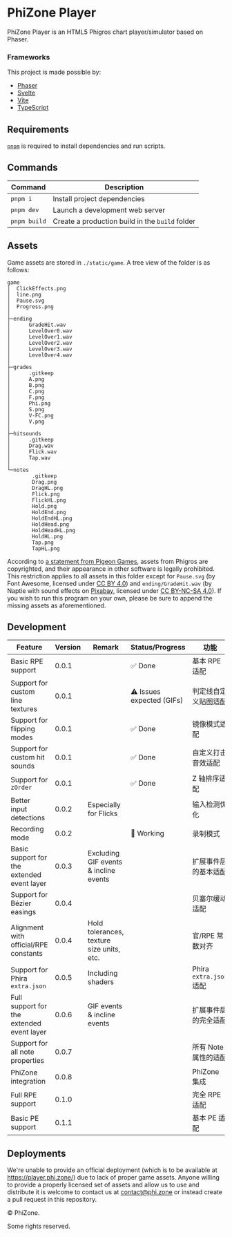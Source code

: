 # PhiZone Player

PhiZone Player is an HTML5 Phigros chart player/simulator based on Phaser.

### Frameworks

This project is made possible by:

- [Phaser](https://github.com/phaserjs/phaser)
- [Svelte](https://github.com/sveltejs/kit)
- [Vite](https://github.com/vitejs/vite)
- [TypeScript](https://github.com/microsoft/TypeScript)

## Requirements

[`pnpm`](https://pnpm.io) is required to install dependencies and run scripts.

## Commands

| Command      | Description                                     |
| ------------ | ----------------------------------------------- |
| `pnpm i`     | Install project dependencies                    |
| `pnpm dev`   | Launch a development web server                 |
| `pnpm build` | Create a production build in the `build` folder |

## Assets

Game assets are stored in `./static/game`. A tree view of the folder is as follows:

```
game
│  ClickEffects.png
│  line.png
│  Pause.svg
│  Progress.png
│
├─ending
│      GradeHit.wav
│      LevelOver0.wav
│      LevelOver1.wav
│      LevelOver2.wav
│      LevelOver3.wav
│      LevelOver4.wav
│
├─grades
│      .gitkeep
│      A.png
│      B.png
│      C.png
│      F.png
│      Phi.png
│      S.png
│      V-FC.png
│      V.png
│
├─hitsounds
│      .gitkeep
│      Drag.wav
│      Flick.wav
│      Tap.wav
│
└─notes
        .gitkeep
        Drag.png
        DragHL.png
        Flick.png
        FlickHL.png
        Hold.png
        HoldEnd.png
        HoldEndHL.png
        HoldHead.png
        HoldHeadHL.png
        HoldHL.png
        Tap.png
        TapHL.png
```

According to [a statement from Pigeon Games](https://www.bilibili.com/opus/624904779363026292), assets from Phigros are copyrighted, and their appearance in other software is legally prohibited. This restriction applies to all assets in this folder except for `Pause.svg` (by Font Awesome, licensed under [CC BY 4.0](http://creativecommons.org/licenses/by/4.0)) and `ending/GradeHit.wav` (by Naptie with sound effects on [Pixabay](https://pixabay.com), licensed under [CC BY-NC-SA 4.0](https://creativecommons.org/licenses/by-nc-sa/4.0/)). If you wish to run this program on your own, please be sure to append the missing assets as aforementioned.

## Development

| Feature                                    | Version | Remark                                    | Status/Progress           | 功能                    |
| ------------------------------------------ | ------- | ----------------------------------------- | ------------------------- | ----------------------- |
| Basic RPE support                          | 0.0.1   |                                           | ✅ Done                   | 基本 RPE 适配           |
| Support for custom line textures           | 0.0.1   |                                           | ⚠️ Issues expected (GIFs) | 判定线自定义贴图适配    |
| Support for flipping modes                 | 0.0.1   |                                           | ✅ Done                   | 镜像模式适配            |
| Support for custom hit sounds              | 0.0.1   |                                           | ✅ Done                   | 自定义打击音效适配      |
| Support for `zOrder`                       | 0.0.1   |                                           | ✅ Done                   | Z 轴排序适配            |
| Better input detections                    | 0.0.2   | Especially for Flicks                     |                           | 输入检测优化            |
| Recording mode                             | 0.0.2   |                                           | 🚧 Working                | 录制模式                |
| Basic support for the extended event layer | 0.0.3   | Excluding GIF events & incline events     |                           | 扩展事件层的基本适配    |
| Support for Bézier easings                 | 0.0.4   |                                           |                           | 贝塞尔缓动适配          |
| Alignment with official/RPE constants      | 0.0.4   | Hold tolerances, texture size units, etc. |                           | 官/RPE 常数对齐         |
| Support for Phira `extra.json`             | 0.0.5   | Including shaders                         |                           | Phira `extra.json` 适配 |
| Full support for the extended event layer  | 0.0.6   | GIF events & incline events               |                           | 扩展事件层的完全适配    |
| Support for all note properties            | 0.0.7   |                                           |                           | 所有 Note 属性的适配    |
| PhiZone integration                        | 0.0.8   |                                           |                           | PhiZone 集成            |
| Full RPE support                           | 0.1.0   |                                           |                           | 完全 RPE 适配           |
| Basic PE support                           | 0.1.1   |                                           |                           | 基本 PE 适配            |

## Deployments

We're unable to provide an official deployment (which is to be available at https://player.phi.zone/) due to lack of proper game assets. Anyone willing to provide a properly licensed set of assets and allow us to use and distribute it is welcome to contact us at [contact@phi.zone](mailto:contact@phi.zone) or instead create a pull request in this repository.

&copy; PhiZone.

Some rights reserved.
